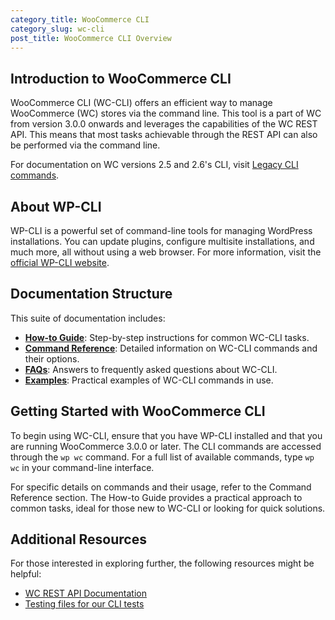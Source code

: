 ```yaml
---
category_title: WooCommerce CLI
category_slug: wc-cli
post_title: WooCommerce CLI Overview
---
```


## Introduction to WooCommerce CLI

WooCommerce CLI (WC-CLI) offers an efficient way to manage WooCommerce (WC) stores via the command line. This tool is a part of WC from version 3.0.0 onwards and leverages the capabilities of the WC REST API. This means that most tasks achievable through the REST API can also be performed via the command line.

For documentation on WC versions 2.5 and 2.6's CLI, visit [Legacy CLI commands](https://github.com/woocommerce/woocommerce/wiki/Legacy-CLI-commands-(v2.6-and-below)).

## About WP-CLI

WP-CLI is a powerful set of command-line tools for managing WordPress installations. You can update plugins, configure multisite installations, and much more, all without using a web browser. For more information, visit the [official WP-CLI website](http://wp-cli.org/).

## Documentation Structure

This suite of documentation includes:

- [**How-to Guide**](./using-wc-cli.md): Step-by-step instructions for common WC-CLI tasks.
- [**Command Reference**](./wc-cli-commands.md): Detailed information on WC-CLI commands and their options.
- [**FAQs**](./cli-faq.md): Answers to frequently asked questions about WC-CLI.
- [**Examples**](./wc-cli-examples.md): Practical examples of WC-CLI commands in use.

## Getting Started with WooCommerce CLI

To begin using WC-CLI, ensure that you have WP-CLI installed and that you are running WooCommerce 3.0.0 or later. The CLI commands are accessed through the `wp wc` command. For a full list of available commands, type `wp wc` in your command-line interface.

For specific details on commands and their usage, refer to the Command Reference section. The How-to Guide provides a practical approach to common tasks, ideal for those new to WC-CLI or looking for quick solutions.

## Additional Resources

For those interested in exploring further, the following resources might be helpful:

- [WC REST API Documentation](https://developer.woocommerce.com/docs/category/rest-api/)
- [Testing files for our CLI tests](https://github.com/woocommerce/woocommerce/tree/trunk/plugins/woocommerce/tests/cli/features)
